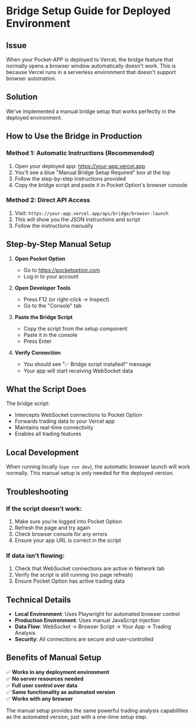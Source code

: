 # Bridge Setup Guide for Deployed Environment

## Issue
When your Pocket-APP is deployed to Vercel, the bridge feature that normally opens a browser window automatically doesn't work. This is because Vercel runs in a serverless environment that doesn't support browser automation.

## Solution
We've implemented a manual bridge setup that works perfectly in the deployed environment.

## How to Use the Bridge in Production

### Method 1: Automatic Instructions (Recommended)
1. Open your deployed app: https://your-app.vercel.app
2. You'll see a blue "Manual Bridge Setup Required" box at the top
3. Follow the step-by-step instructions provided
4. Copy the bridge script and paste it in Pocket Option's browser console

### Method 2: Direct API Access
1. Visit: `https://your-app.vercel.app/api/bridge/browser-launch`
2. This will show you the JSON instructions and script
3. Follow the instructions manually

## Step-by-Step Manual Setup

1. **Open Pocket Option**
   - Go to https://pocketoption.com
   - Log in to your account

2. **Open Developer Tools**
   - Press F12 (or right-click → Inspect)
   - Go to the "Console" tab

3. **Paste the Bridge Script**
   - Copy the script from the setup component
   - Paste it in the console
   - Press Enter

4. **Verify Connection**
   - You should see "✅ Bridge script installed!" message
   - Your app will start receiving WebSocket data

## What the Script Does

The bridge script:
- Intercepts WebSocket connections to Pocket Option
- Forwards trading data to your Vercel app
- Maintains real-time connectivity
- Enables all trading features

## Local Development

When running locally (`npm run dev`), the automatic browser launch will work normally. This manual setup is only needed for the deployed version.

## Troubleshooting

### If the script doesn't work:
1. Make sure you're logged into Pocket Option
2. Refresh the page and try again
3. Check browser console for any errors
4. Ensure your app URL is correct in the script

### If data isn't flowing:
1. Check that WebSocket connections are active in Network tab
2. Verify the script is still running (no page refresh)
3. Ensure Pocket Option has active trading data

## Technical Details

- **Local Environment**: Uses Playwright for automated browser control
- **Production Environment**: Uses manual JavaScript injection
- **Data Flow**: WebSocket → Browser Script → Your App → Trading Analysis
- **Security**: All connections are secure and user-controlled

## Benefits of Manual Setup

✅ **Works in any deployment environment**  
✅ **No server resources needed**  
✅ **Full user control over data**  
✅ **Same functionality as automated version**  
✅ **Works with any browser**  

The manual setup provides the same powerful trading analysis capabilities as the automated version, just with a one-time setup step.
